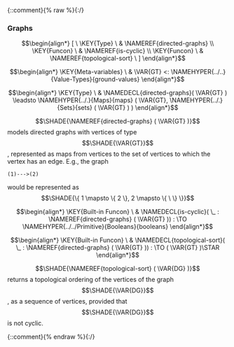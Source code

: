 {::comment}{% raw %}{:/}

### Graphs
               


$$\begin{align*}
  [ \
  \KEY{Type} \ & \NAMEREF{directed-graphs} \\
  \KEY{Funcon} \ & \NAMEREF{is-cyclic} \\
  \KEY{Funcon} \ & \NAMEREF{topological-sort}
  \ ]
\end{align*}$$

$$\begin{align*}
  \KEY{Meta-variables} \
  & \VAR{GT} <: \NAMEHYPER{../..}{Value-Types}{ground-values}
\end{align*}$$

$$\begin{align*}
  \KEY{Type} \ 
  & \NAMEDECL{directed-graphs}(
                       \VAR{GT} )  
    \leadsto \NAMEHYPER{../.}{Maps}{maps}
               (  \VAR{GT}, 
                      \NAMEHYPER{../.}{Sets}{sets}
                       (  \VAR{GT} ) )
\end{align*}$$


  $$\SHADE{\NAMEREF{directed-graphs}
           (  \VAR{GT} )}$$ models directed graphs with vertices of type $$\SHADE{\VAR{GT}}$$,
  represented as maps from vertices to the set of vertices to which the
  vertex has an edge.  E.g., the graph

    (1)--->(2)

  would be represented as $$\SHADE{\{ 1 \mapsto 
              \{  2 \}, 
            2 \mapsto 
              \{   \  \} \}}$$  


$$\begin{align*}
  \KEY{Built-in Funcon} \
  & \NAMEDECL{is-cyclic}(
                       \_ : \NAMEREF{directed-graphs}
                                 (  \VAR{GT} )) 
    :  \TO \NAMEHYPER{../../Primitive}{Booleans}{booleans} 
\end{align*}$$

$$\begin{align*}
  \KEY{Built-in Funcon} \
  & \NAMEDECL{topological-sort}(
                       \_ : \NAMEREF{directed-graphs}
                                 (  \VAR{GT} )) 
    :  \TO (  \VAR{GT} )\STAR 
\end{align*}$$


  $$\SHADE{\NAMEREF{topological-sort}
           (  \VAR{DG} )}$$ returns a topological ordering of the vertices
  of the graph $$\SHADE{\VAR{DG}}$$, as a sequence of vertices, provided that $$\SHADE{\VAR{DG}}$$ is not
  cyclic.



[Funcons-beta]: /CBS-beta/math/Funcons-beta
  "FUNCONS-BETA"
[Unstable-Funcons-beta]: /CBS-beta/math/Unstable-Funcons-beta
  "UNSTABLE-FUNCONS-BETA"
[Languages-beta]: /CBS-beta/math/Languages-beta
  "LANGUAGES-BETA"
[Unstable-Languages-beta]: /CBS-beta/math/Unstable-Languages-beta
  "UNSTABLE-LANGUAGES-BETA"
[CBS-beta]: /CBS-beta
  "CBS-BETA"
[Graphs.cbs]: https://github.com/plancomps/CBS-beta/blob/master/Funcons-beta/Values/Composite/Graphs/Graphs.cbs
  "CBS SOURCE FILE ON GITHUB"
[PLAIN]: /CBS-beta/docs/Funcons-beta/Values/Composite/Graphs
  "CBS SOURCE WEB PAGE"
 [PRETTY]: /CBS-beta/math/Funcons-beta/Values/Composite/Graphs
  "CBS-KATEX WEB PAGE"
[PDF]: /CBS-beta/math/Funcons-beta/Values/Composite/Graphs/Graphs.pdf
  "CBS-LATEX PDF FILE"
[PLanCompS Project]: https://plancomps.github.io
  "PROGRAMMING LANGUAGE COMPONENTS AND SPECIFICATIONS PROJECT HOME PAGE"
{::comment}{% endraw %}{:/}
